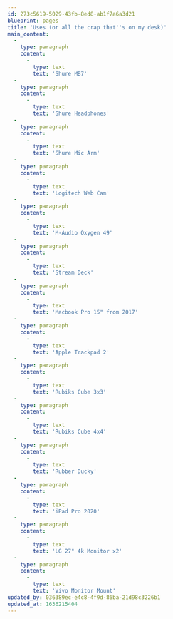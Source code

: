 ```yaml
---
id: 273c5619-5029-43fb-8ed8-ab1f7a6a3d21
blueprint: pages
title: 'Uses (or all the crap that''s on my desk)'
main_content:
  -
    type: paragraph
    content:
      -
        type: text
        text: 'Shure MB7'
  -
    type: paragraph
    content:
      -
        type: text
        text: 'Shure Headphones'
  -
    type: paragraph
    content:
      -
        type: text
        text: 'Shure Mic Arm'
  -
    type: paragraph
    content:
      -
        type: text
        text: 'Logitech Web Cam'
  -
    type: paragraph
    content:
      -
        type: text
        text: 'M-Audio Oxygen 49'
  -
    type: paragraph
    content:
      -
        type: text
        text: 'Stream Deck'
  -
    type: paragraph
    content:
      -
        type: text
        text: 'Macbook Pro 15" from 2017'
  -
    type: paragraph
    content:
      -
        type: text
        text: 'Apple Trackpad 2'
  -
    type: paragraph
    content:
      -
        type: text
        text: 'Rubiks Cube 3x3'
  -
    type: paragraph
    content:
      -
        type: text
        text: 'Rubiks Cube 4x4'
  -
    type: paragraph
    content:
      -
        type: text
        text: 'Rubber Ducky'
  -
    type: paragraph
    content:
      -
        type: text
        text: 'iPad Pro 2020'
  -
    type: paragraph
    content:
      -
        type: text
        text: 'LG 27" 4k Monitor x2'
  -
    type: paragraph
    content:
      -
        type: text
        text: 'Vivo Monitor Mount'
updated_by: 036389ec-e4c8-4f9d-86ba-21d98c3226b1
updated_at: 1636215404
---
```

